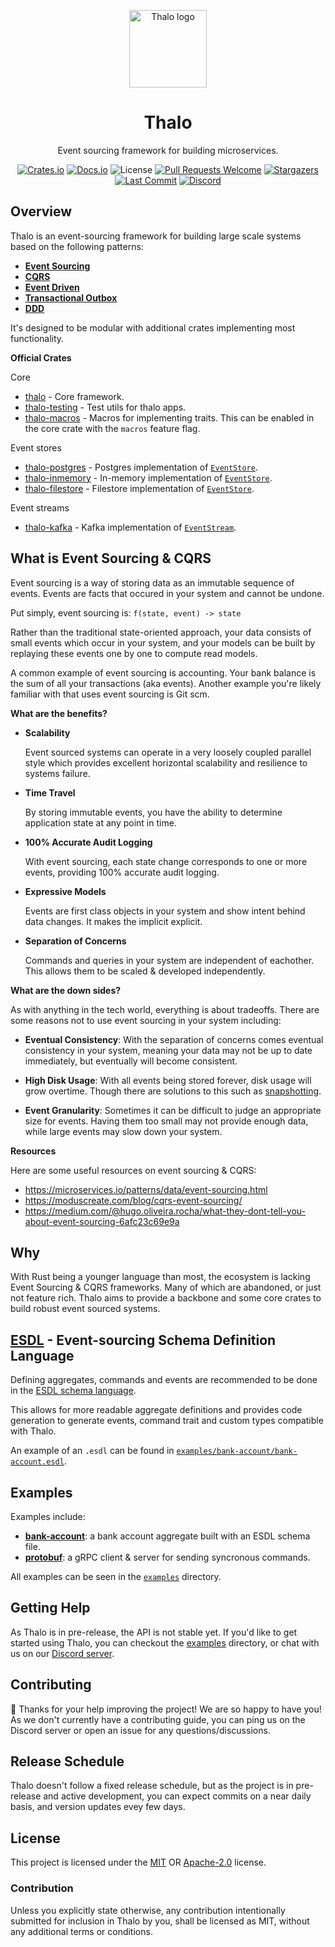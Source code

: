 <p align="center">
  <a href="http://thalo.rs" target="_blank" rel="noopener noreferrer"><img width="124" src="https://raw.githubusercontent.com/thalo-rs/thalo/dev/logo.png" alt="Thalo logo"></a>
</p>

<h1 align="center">Thalo</h1>
<p align="center">Event sourcing framework for building microservices.</p>

<p align="center">
  <a href="https://crates.io/crates/thalo"><img src="https://img.shields.io/crates/v/thalo?style=flat-square" alt="Crates.io"></a>
  <a href="https://docs.rs/thalo/latest/thalo/"><img src="https://img.shields.io/docsrs/thalo?style=flat-square" alt="Docs.io"></a>
  <img src="https://img.shields.io/crates/l/thalo?style=flat-square" alt="License">
  <a href="http://makeapullrequest.com"><img src="https://img.shields.io/badge/PRs-welcome-brightgreen.svg?style=flat-square" alt="Pull Requests Welcome"></a>
  <a href="https://github.com/thalo-rs/thalo/stargazers"><img src="https://img.shields.io/github/stars/thalo-rs/thalo?style=flat-square" alt="Stargazers"></a>
  <a href="https://github.com/thalo-rs/thalo/commits"><img src="https://img.shields.io/github/last-commit/thalo-rs/thalo/dev?style=flat-square" alt="Last Commit"></a>
  <a href="https://discord.gg/4Cq8NnPYPA"><img src="https://img.shields.io/discord/913402468895965264?color=%23414EED&label=Discord&logo=Discord&logoColor=%23FFFFFF&style=flat-square" alt="Discord"></a>
</p>

## Overview

Thalo is an event-sourcing framework for building large scale systems based on the following patterns:

- [**Event Sourcing**](https://microservices.io/patterns/data/event-sourcing.html)
- [**CQRS**](https://microservices.io/patterns/data/cqrs.html)
- [**Event Driven**](https://martinfowler.com/articles/201701-event-driven.html)
- [**Transactional Outbox**](https://microservices.io/patterns/data/transactional-outbox.html)
- [**DDD**](https://martinfowler.com/bliki/DomainDrivenDesign.html)

It's designed to be modular with additional crates implementing most functionality.

**Official Crates**

Core

- [thalo](https://docs.rs/thalo) - Core framework.
- [thalo-testing](https://docs.rs/thalo-testing) - Test utils for thalo apps.
- [thalo-macros](https://docs.rs/thalo-macros) - Macros for implementing traits. This can be enabled in the core crate with the `macros` feature flag.

Event stores

- [thalo-postgres](https://docs.rs/thalo-postgres) - Postgres implementation of [`EventStore`](https://docs.rs/thalo/latest/thalo/event_store/trait.EventStore.html).
- [thalo-inmemory](https://docs.rs/thalo-inmemory) - In-memory implementation of [`EventStore`](https://docs.rs/thalo/latest/thalo/event_store/trait.EventStore.html).
- [thalo-filestore](https://docs.rs/thalo-filestore) - Filestore implementation of [`EventStore`](https://docs.rs/thalo/latest/thalo/event_store/trait.EventStore.html).

Event streams

- [thalo-kafka](https://docs.rs/thalo-kafka) - Kafka implementation of [`EventStream`](https://docs.rs/thalo/latest/thalo/event_stream/trait.EventStream.html).

## What is Event Sourcing & CQRS

Event sourcing is a way of storing data as an immutable sequence of events.
Events are facts that occured in your system and cannot be undone.

Put simply, event sourcing is: `f(state, event) -> state`

Rather than the traditional state-oriented approach, your data consists of small events which occur in your system,
and your models can be built by replaying these events one by one to compute read models.

A common example of event sourcing is accounting. Your bank balance is the sum of all your transactions (aka events).
Another example you're likely familiar with that uses event sourcing is Git scm.

**What are the benefits?**

- **Scalability**

  Event sourced systems can operate in a very loosely coupled parallel style which provides excellent horizontal scalability and resilience to systems failure.

- **Time Travel**

  By storing immutable events, you have the ability to determine application state at any point in time.

- **100% Accurate Audit Logging**

  With event sourcing, each state change corresponds to one or more events, providing 100% accurate audit logging.

- **Expressive Models**

  Events are first class objects in your system and show intent behind data changes. It makes the implicit explicit.

- **Separation of Concerns**

  Commands and queries in your system are independent of eachother. This allows them to be scaled & developed independently.

**What are the down sides?**

As with anything in the tech world, everything is about tradeoffs.
There are some reasons not to use event sourcing in your system including:

- **Eventual Consistency**: With the separation of concerns comes eventual consistency in your system, meaning your data may not be up to date immediately, but eventually will become consistent.

- **High Disk Usage**: With all events being stored forever, disk usage will grow overtime. Though there are solutions to this such as [snapshotting](https://domaincentric.net/blog/event-sourcing-snapshotting).

- **Event Granularity**: Sometimes it can be difficult to judge an appropriate size for events. Having them too small may not provide enough data, while large events may slow down your system.

**Resources**

Here are some useful resources on event sourcing & CQRS:

- https://microservices.io/patterns/data/event-sourcing.html
- https://moduscreate.com/blog/cqrs-event-sourcing/
- https://medium.com/@hugo.oliveira.rocha/what-they-dont-tell-you-about-event-sourcing-6afc23c69e9a

## Why

With Rust being a younger language than most, the ecosystem is lacking Event Sourcing & CQRS frameworks. Many of which are abandoned, or just not feature rich. Thalo aims to provide a backbone and some core crates to build robust event sourced systems.

## [ESDL](https://github.com/thalo-rs/esdl) - Event-sourcing Schema Definition Language

Defining aggregates, commands and events are recommended to be done in the [ESDL schema language](https://github.com/thalo-rs/esdl).

This allows for more readable aggregate definitions and provides code generation to generate events,
command trait and custom types compatible with Thalo.

An example of an `.esdl` can be found in [`examples/bank-account/bank-account.esdl`](/examples/bank-account/bank-account.esdl).

## Examples

Examples include:

- [**bank-account**](/examples/bank-account): a bank account aggregate built with an ESDL schema file.
- [**protobuf**](/examples/protobuf): a gRPC client & server for sending syncronous commands.

All examples can be seen in the [`examples`](/examples) directory.

## Getting Help

As Thalo is in pre-release, the API is not stable yet.
If you'd like to get started using Thalo, you can checkout the [examples] directory,
or chat with us on our [Discord server].

[examples]: https://github.com/thalo-rs/thalo/tree/main/examples
[discord server]: https://discord.gg/4Cq8NnPYPA

## Contributing

:balloon: Thanks for your help improving the project! We are so happy to have
you! As we don't currently have a contributing guide, you can ping us on the
Discord server or open an issue for any questions/discussions.

## Release Schedule

Thalo doesn't follow a fixed release schedule, but as the project is in pre-release and active development,
you can expect commits on a near daily basis, and version updates evey few days.

## License

This project is licensed under the [MIT] OR [Apache-2.0] license.

[mit]: /LICENSE-MIT
[apache-2.0]: /LICENSE-APACHE

### Contribution

Unless you explicitly state otherwise, any contribution intentionally submitted
for inclusion in Thalo by you, shall be licensed as MIT, without any additional
terms or conditions.
